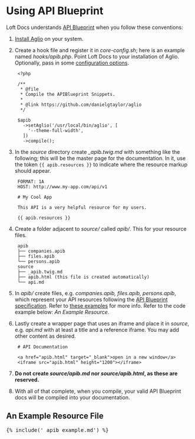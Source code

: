 # Using API Blueprint

Loft Docs understands [API Blueprint](https://apiblueprint.org/) when you follow these conventions:

1. [Install Aglio](https://github.com/danielgtaylor/aglio#installation--usage) on your system.
1. Create a hook file and register it in _core-config.sh_; here is an example named _hooks/apib.php_.  Point Loft Docs to your installation of Aglio.  Optionally, pass in some [configuration options](https://github.com/danielgtaylor/aglio#executable).  

        <?php
        
        /**
         * @file
         * Compile the APIBlueprint Snippets.
         *
         * @link https://github.com/danielgtaylor/aglio
         */
        
        $apib
          ->setAglio('/usr/local/bin/aglio', [
            '--theme-full-width',
          ])
          ->compile();


1. In the _source_ directory create _\_apib.twig.md_ with something like the following; this will be the master page for the documentation.  In it, use the token `{{ apib.resources }}` to indicate where the resource markup should appear.

        FORMAT: 1A
        HOST: http://www.my-app.com/api/v1
        
        # My Cool App
        
        This API is a very helpful resource for my users.
        
        {{ apib.resources }}
        
1. Create a folder adjacent to _source/_ called _apib/_.  This for your resource files.
        
        apib
        ├── companies.apib
        ├── files.apib
        └── persons.apib
        source
        ├── _apib.twig.md
        ├── apib.html (this file is created automatically)
        └── api.md
        
1. In _apib/_ create files, e.g. _companies.apib, files.apib, persons.apib_, which represent your API resources following the [API Blueprint specification](https://github.com/apiaryio/api-blueprint/blob/master/API%20Blueprint%20Specification.md).  Refer to [these examples](https://github.com/apiaryio/api-blueprint/tree/master/examples) for more info.  Refer to the code example below: _An Example Resource_.
1. Lastly create a wrapper page that uses an iframe and place it in _source_, e.g. _api.md_ with at least a title and a reference iframe.  You may add other content as desired.

        # API Documentation
        
        <a href="apib.html" target="_blank">open in a new window</a>
        <iframe src="apib.html" height="1200"></iframe>

1. **Do not create _source/apib.md_ nor _source/apib.html_, as these are reserved.**
1. With all of that complete, when you compile, your valid API Blueprint docs will be compiled into your documentation.

## An Example Resource File

<pre>{% include('_apib_example.md') %}</pre>
